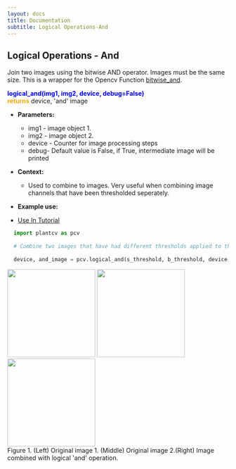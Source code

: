 ```yaml
---
layout: docs
title: Documentation
subtitle: Logical Operations-And
---
```


## Logical Operations - And

Join two images using the bitwise AND operator. Images must be the same size. This is a wrapper for the Opencv Function [bitwise_and](http://docs.opencv.org/modules/core/doc/operations_on_arrays.html).  

<font color='blue'><b>logical\_and(img1, img2, device, debug=False)</font></b><br>
<font color='orange'>**returns**</font> device, 'and' image
    
- **Parameters:**   
  - img1 - image object 1.
  - img2 - image object 2.
  - device - Counter for image processing steps
  - debug- Default value is False, if True, intermediate image will be printed 

- **Context:**  
  - Used to combine to images. Very useful when combining image channels that have been thresholded seperately.

- **Example use:**  

 - [Use In Tutorial]()
 
  ```python
    import plantcv as pcv
    
    # Combine two images that have had different thresholds applied to them. For logical 'and' operation object pixel must be in both images to be included in 'and' image.
    
    device, and_image = pcv.logical_and(s_threshold, b_threshold, device, args.debug)

  ```
  <a href="{{site.baseurl}}/img/documentation_images/logical_and/5_fill0.png" target="_blank">
  <img src="{{site.baseurl}}/img/documentation_images/logical_and/5_fill0.png" width="200"></a>
  <a href="{{site.baseurl}}/img/documentation_images/logical_and/9_fill150.png" target="_blank">
  <img src="{{site.baseurl}}/img/documentation_images/logical_and/9_fill150.png" width="200"></a>
  <a href="{{site.baseurl}}/img/documentation_images/logical_and/10_and_joined.png" target="_blank">
  <img src="{{site.baseurl}}/img/documentation_images/logical_and/10_and_joined.png" width="200"></a><br>
  Figure 1. (Left) Original image 1. (Middle) Original image 2.(Right) Image combined with logical 'and' operation.  
 

